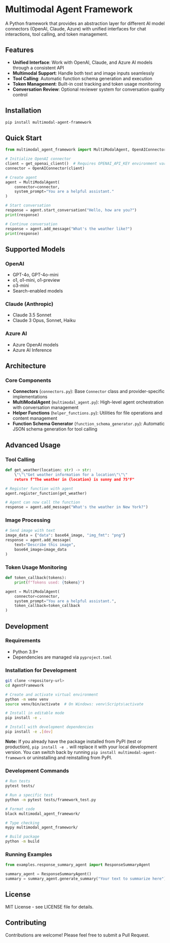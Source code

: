 # Multimodal Agent Framework

A Python framework that provides an abstraction layer for different AI model connectors (OpenAI, Claude, Azure) with unified interfaces for chat interactions, tool calling, and token management.

## Features

- **Unified Interface**: Work with OpenAI, Claude, and Azure AI models through a consistent API
- **Multimodal Support**: Handle both text and image inputs seamlessly
- **Tool Calling**: Automatic function schema generation and execution
- **Token Management**: Built-in cost tracking and token usage monitoring
- **Conversation Review**: Optional reviewer system for conversation quality control

## Installation

```bash
pip install multimodal-agent-framework
```

## Quick Start

```python
from multimodal_agent_framework import MultiModalAgent, OpenAIConnector, get_openai_client

# Initialize OpenAI connector
client = get_openai_client()  # Requires OPENAI_API_KEY environment variable
connector = OpenAIConnector(client)

# Create agent
agent = MultiModalAgent(
    connector=connector,
    system_prompt="You are a helpful assistant."
)

# Start conversation
response = agent.start_conversation("Hello, how are you?")
print(response)

# Continue conversation
response = agent.add_message("What's the weather like?")
print(response)
```

## Supported Models

### OpenAI
- GPT-4o, GPT-4o-mini
- o1, o1-mini, o1-preview
- o3-mini
- Search-enabled models

### Claude (Anthropic)
- Claude 3.5 Sonnet
- Claude 3 Opus, Sonnet, Haiku

### Azure AI
- Azure OpenAI models
- Azure AI Inference

## Architecture

### Core Components

- **Connectors** (`connectors.py`): Base `Connector` class and provider-specific implementations
- **MultiModalAgent** (`multimodal_agent.py`): High-level agent orchestration with conversation management
- **Helper Functions** (`helper_functions.py`): Utilities for file operations and content management
- **Function Schema Generator** (`function_schema_generator.py`): Automatic JSON schema generation for tool calling

## Advanced Usage

### Tool Calling

```python
def get_weather(location: str) -> str:
    \"\"\"Get weather information for a location\"\"\"
    return f"The weather in {location} is sunny and 75°F"

# Register function with agent
agent.register_function(get_weather)

# Agent can now call the function
response = agent.add_message("What's the weather in New York?")
```

### Image Processing

```python
# Send image with text
image_data = {"data": base64_image, "img_fmt": "png"}
response = agent.add_message(
    text="Describe this image",
    base64_image=image_data
)
```

### Token Usage Monitoring

```python
def token_callback(tokens):
    print(f"Tokens used: {tokens}")

agent = MultiModalAgent(
    connector=connector,
    system_prompt="You are a helpful assistant.",
    token_callback=token_callback
)
```

## Development

### Requirements

- Python 3.9+
- Dependencies are managed via `pyproject.toml`

### Installation for Development

```bash
git clone <repository-url>
cd AgentFramework

# Create and activate virtual environment
python -m venv venv
source venv/bin/activate  # On Windows: venv\Scripts\activate

# Install in editable mode
pip install -e .

# Install with development dependencies
pip install -e .[dev]
```

**Note:** If you already have the package installed from PyPI (test or production), `pip install -e .` will replace it with your local development version. You can switch back by running `pip install multimodal-agent-framework` or uninstalling and reinstalling from PyPI.

### Development Commands

```bash
# Run tests
pytest tests/

# Run a specific test
python -m pytest tests/framework_test.py

# Format code
black multimodal_agent_framework/

# Type checking
mypy multimodal_agent_framework/

# Build package
python -m build
```

### Running Examples

```python
from examples.response_summary_agent import ResponseSummaryAgent

summary_agent = ResponseSummaryAgent()
summary = summary_agent.generate_summary("Your text to summarize here")
```

## License

MIT License - see LICENSE file for details.

## Contributing

Contributions are welcome! Please feel free to submit a Pull Request.